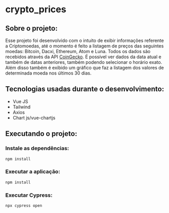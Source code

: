 # crypto_prices

## Sobre o projeto:
Esse projeto foi desenvolvido com o intuito de exibir informações referente a Criptomoedas, até o momento é feito a listagem de preços das seguintes moedas: 
Bitcoin, Dacxi, Ethereum, Atom e Luna. Todos os dados são recebidos através da API [CoinGecko](https://www.coingecko.com/pt/api/documentation). 
É possível ver dados da data atual e também de datas anteriores, também podendo selecionar o horário exato. Além disso também é exibido um gráfico
que faz a listagem dos valores de determinada moeda nos últimos 30 dias. 

## Tecnologias usadas durante o desenvolvimento:
<ul>
  <li>Vue JS</li>
  <li>Tailwind</li>
  <li>Axios</li>
  <li>Chart js/vue-chartjs</li>
</ul>

## Executando o projeto:

### Instale as dependências: 
```
npm install
```

### Executar a aplicação: 
```
npm install
```

### Executar Cypress: 
```
npx cypress open
``` 
